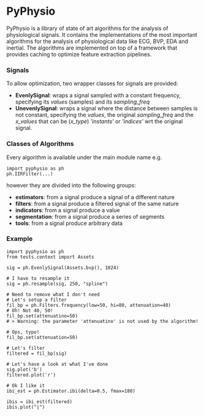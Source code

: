 # PyPhysio

PyPhysio is a library of state of art algorithms for the analysis of physiological signals.
It contains the implementations of the most important algorithms for the analysis of physiological data like ECG, BVP, EDA and inertial.
The algorithms are implemented on top of a framework that provides caching to optimize feature extraction pipelines.

### Signals
To allow optimization, two wrapper classes for signals are provided:
- **EvenlySignal**: wraps a signal sampled with a constant frequency, specifying its _values_ (samples) and its _sampling_freq_
- **UnevenlySignal**: wraps a signal where the distance between samples is not constant, specifying the _values_, the original _sampling_freq_ and the _x_values_ that can be (_x_type_) _'instants'_ or _'indices'_ wrt the original signal.

### Classes of Algorithms
Every algorithm is available under the main module name e.g.

    import pyphysio as ph
    ph.IIRFilter(...)

however they are divided into the following groups:

- **estimators**: from a signal produce a signal of a different nature
- **filters**: from a signal produce a filtered signal of the same nature
- **indicators**: from a signal produce a value
- **segmentation**: from a signal produce a series of segments
- **tools**: from a signal produce arbitrary data

### Example
    import pyphysio as ph
    from tests.context import Assets
     
    sig = ph.EvenlySignal(Assets.bvp(), 1024)
     
    # I have to resample it
    sig = ph.resample(sig, 250, "spline")
     
    # Need to remove what I don't need
    # Let's setup a filter
    fil_bp = ph.Filters.frequency(low=50, hi=80, attenuation=40)
    # Oh! Not 40, 50!
    fil_bp.set(attenuatino=50)
    # > Warning: the parameter 'attenuatino' is not used by the algorithm!
     
    # Ops, typo!
    fil_bp.set(attenuation=50)
     
    # Let's filter
    filtered = fil_bp(sig)
     
    # Let's have a look at what I've done
    sig.plot('b')
    filtered.plot('r')
     
    # Ok I like it
    ibi_est = ph.Estimator.ibi(delta=0.5, fmax=180)
     
    ibis = ibi_est(filtered)
    ibis.plot("|")
     